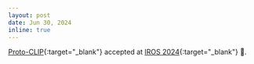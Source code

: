 ```yaml
---
layout: post
date: Jun 30, 2024
inline: true
---
```


[Proto-CLIP](https://irvlutd.github.io/Proto-CLIP){:target="_blank"} accepted at [IROS 2024](https://iros2024-abudhabi.org){:target="_blank"} 🎉.